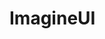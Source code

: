 # ImagineUI

<include repo_url="https://github.com/imagineui/foliantcontrib.imagineui.git" path="README.md" sethead="2" nohead="true"></include>
